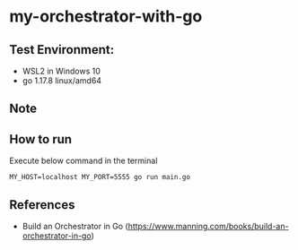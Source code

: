 # my-orchestrator-with-go
  
## Test Environment: 
  - WSL2 in Windows 10
  - go 1.17.8 linux/amd64

## Note

## How to run
Execute below command in the terminal
```
MY_HOST=localhost MY_PORT=5555 go run main.go
```
## References
  - Build an Orchestrator in Go (https://www.manning.com/books/build-an-orchestrator-in-go)
